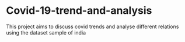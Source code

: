 # Covid-19-trend-and-analysis
This project aims to discuss covid trends and analyse different relations using the dataset sample of india
